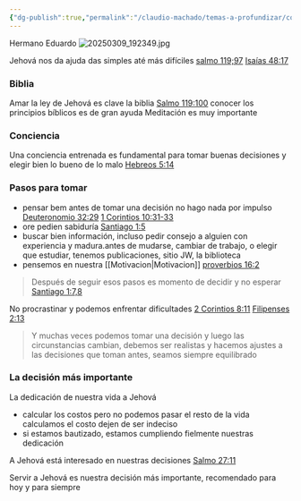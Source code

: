```yaml
---
{"dg-publish":true,"permalink":"/claudio-machado/temas-a-profundizar/como-tomar-boas-decisoes/"}
---
```


Hermano Eduardo 
![20250309_192349.jpg](/img/user/Personal/Im%C3%A1genes/20250309_192349.jpg)

Jehová nos da ajuda das simples até más difíciles [salmo 119;97](https://wol.jw.org/es/wol/b/r4/lp-s/nwtsty/19/119#v=19:119:97)
[Isaías 48:17](https://wol.jw.org/es/wol/b/r4/lp-s/nwtsty/23/48#v=23:48:17) 

### Biblia 
Amar la ley de Jehová es clave la biblia 
[Salmo 119:100](https://wol.jw.org/es/wol/b/r4/lp-s/nwtsty/19/119#v=19:119:100) conocer los principios bíblicos es de gran ayuda 
Meditación es muy importante 
### Conciencia 
Una conciencia entrenada es fundamental para tomar buenas decisiones y elegir bien lo bueno de lo malo [Hebreos 5:14](https://wol.jw.org/es/wol/b/r4/lp-s/nwtsty/58/5#v=58:5:14)

### Pasos para tomar 
- pensar bem antes de tomar una decisión no hago nada por impulso [Deuteronomio 32:29](https://wol.jw.org/es/wol/b/r4/lp-s/nwtsty/5/32#v=5:32:29) [1 Corintios 10:31-33](https://wol.jw.org/es/wol/b/r4/lp-s/nwtsty/46/10#v=46:10:31-46:10:33)
- ore pedien sabiduría [Santiago 1:5](https://wol.jw.org/es/wol/b/r4/lp-s/nwtsty/59/1#v=59:1:5)
- buscar bien información, incluso pedir consejo a alguien con experiencia y madura.antes de mudarse, cambiar de trabajo, o elegir que estudiar, tenemos publicaciones, sitio JW, la biblioteca 
- pensemos en nuestra [[Motivacion\|Motivacion]] [proverbios 16:2](https://wol.jw.org/es/wol/b/r4/lp-s/nwtsty/20/16#v=20:16:2) 


>Después de seguir esos pasos es momento de decidir y no esperar [Santiago 1:7,8](https://wol.jw.org/es/wol/b/r4/lp-s/nwtsty/59/1#v=59:1:7-59:1:8)

No procrastinar y podemos enfrentar dificultades [2 Corintios 8:11](https://wol.jw.org/es/wol/b/r4/lp-s/nwtsty/47/8#v=47:8:11) [Filipenses 2:13](https://wol.jw.org/es/wol/b/r4/lp-s/nwtsty/50/2#v=50:2:13)

>Y muchas veces podemos tomar una decisión y luego las circunstancias cambian, debemos ser realistas y hacemos ajustes a las decisiones que toman antes, seamos siempre equilibrado 

### La decisión más importante 
La dedicación de nuestra vida a Jehová 
- calcular los costos pero no podemos pasar el resto de la vida calculamos el costo dejen de ser indeciso 
- si estamos bautizado, estamos cumpliendo fielmente nuestras dedicación 

A Jehová está interesado en nuestras decisiones 
[Salmo 27:11](https://wol.jw.org/es/wol/b/r4/lp-s/nwtsty/19/27#v=19:27:11)

Servir a Jehová es nuestra decisión más importante, recomendado para hoy y para siempre 